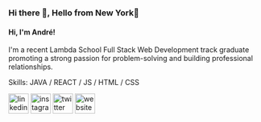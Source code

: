 ### Hi there 👋, Hello from New York🗽
#### Hi, I'm André!

I'm a recent Lambda School Full Stack Web Development track graduate promoting a strong passion for problem-solving and building professional relationships.

Skills: JAVA / REACT / JS / HTML / CSS


[<img src='https://cdn.jsdelivr.net/npm/simple-icons@3.0.1/icons/linkedin.svg' alt='linkedin' height='40'>](https://www.linkedin.com/in/andrejeon/)  [<img src='https://cdn.jsdelivr.net/npm/simple-icons@3.0.1/icons/instagram.svg' alt='instagram' height='40'>](https://www.instagram.com/andrejeon/)  [<img src='https://cdn.jsdelivr.net/npm/simple-icons@3.0.1/icons/twitter.svg' alt='twitter' height='40'>](https://twitter.com/andrejeon)  [<img src='https://cdn.jsdelivr.net/npm/simple-icons@3.0.1/icons/icloud.svg' alt='website' height='40'>](https://soundcloud.com/andrejeon)  

